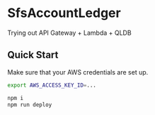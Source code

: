 # SfsAccountLedger

Trying out API Gateway + Lambda + QLDB

## Quick Start

Make sure that your AWS credentials are set up.

```sh
export AWS_ACCESS_KEY_ID=...
```

```sh
npm i
npm run deploy
```
